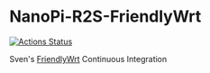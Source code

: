 # NanoPi-R2S-FriendlyWrt
[![Actions Status](https://github.com/shensven/NanoPi-R2S-FriendlyWrt/workflows/FriendlyWrt%20for%20NanoPi%20R2S/badge.svg)](https://github.com/shensven/NanoPi-R2S-FriendlyWrt/actions)

Sven's [FriendlyWrt](https://github.com/friendlyarm/friendlywrt) Continuous Integration
